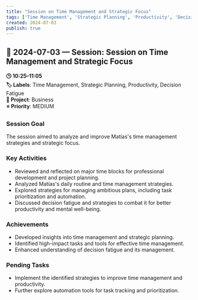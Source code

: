 ```yaml
---
title: "Session on Time Management and Strategic Focus"
tags: ['Time Management', 'Strategic Planning', 'Productivity', 'Decision Fatigue']
created: 2024-07-03
publish: true
---
```


## 📅 2024-07-03 — Session: Session on Time Management and Strategic Focus

**🕒 10:25–11:05**  
**🏷️ Labels**: Time Management, Strategic Planning, Productivity, Decision Fatigue  
**📂 Project**: Business  
**⭐ Priority**: MEDIUM  


### Session Goal
The session aimed to analyze and improve Matías's time management strategies and strategic focus.

### Key Activities
- Reviewed and reflected on major time blocks for professional development and project planning.
- Analyzed Matías's daily routine and time management strategies.
- Explored strategies for managing ambitious plans, including task prioritization and automation.
- Discussed decision fatigue and strategies to combat it for better productivity and mental well-being.

### Achievements
- Developed insights into time management and strategic planning.
- Identified high-impact tasks and tools for effective time management.
- Enhanced understanding of decision fatigue and its management.

### Pending Tasks
- Implement the identified strategies to improve time management and productivity.
- Further explore automation tools for task tracking and prioritization.
